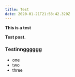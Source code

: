 ```yaml
---
title: Test
date: 2020-01-21T21:58:42.320Z
---
```

**This is a test**

**Test post.**





### **Testinngggggg**



* one
* two
* three
